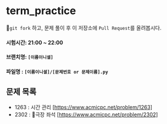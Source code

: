 # term_practice
`git fork` 하고, 문제 풀이 후 이 저장소에 `Pull Request`를 올려봅시다.
#### 시험시간: 21:00 ~ 22:00
#### 브랜치명: `[이름이니셜]`
#### 파일명 : `[이름이니셜]/[문제번호 or 문제이름].py`

## 문제 목록
- 1263 : 시간 관리 [https://www.acmicpc.net/problem/1263]
- 2302 : 극장 좌석 [https://www.acmicpc.net/problem/2302]
